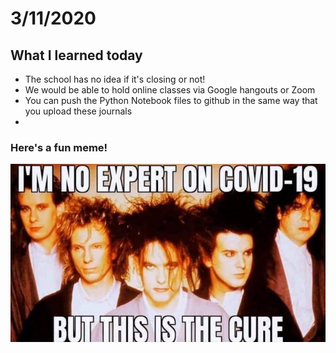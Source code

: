 # 3/11/2020

## What I learned today 

- The school has no idea if it's closing or not!
- We would be able to hold online classes via Google hangouts or Zoom
- You can push the Python Notebook files to github in the same way that you upload these journals
- 


### Here's a fun meme!

![Picture](Images/joke-the-cure.jpg)